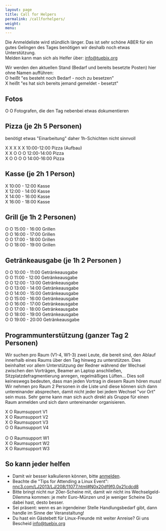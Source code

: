 ```yaml
---
layout: page
title: Call for Helpers
permalink: /callforhelpers/
weight: 
menu: 
---
```


Die Anmeldeliste wird stündlich länger. Das ist sehr schöne ABER
für ein gutes Gelingen des Tages benötigen wir deshalb noch etwas Unterstützung.<br/>
Melden kann man sich als Helfer über: <a href="mailto:info@tuebix.org?subject=Helfer%20Tuebix">info@tuebix.org</a>

Wir werden den aktuellen Stand (Bedarf und bereits besetzte Posten) hier ohne Namen aufführen:<br/>
O heißt "es besteht noch Bedarf - noch zu besetzen" <br/>
X heißt "es hat sich bereits jemand gemeldet - besetzt"<br/>

## Fotos

O O Fotografen, die den Tag nebenbei etwas dokumentieren<br/>

## Pizza (je 2h 5 Personen)

benötigt etwas "Einarbeitung" daher 1h-Schichten nicht sinnvoll

X X X X X 10:00-12:00 Pizza (Aufbau)<br/>
X X O O O 12:00-14:00 Pizza<br/>
X O O O O 14:00-16:00 Pizza<br/>

## Kasse (je 2h 1 Person)

X 10:00 - 12:00 Kasse<br/>
X 12:00 - 14:00 Kasse<br/>
X 14:00 - 16:00 Kasse<br/>
X 16:00 - 18:00 Kasse<br/>

## Grill (je 1h 2 Personen)

O O 15:00 - 16:00 Grillen<br/>
O O 16:00 - 17:00 Grillen<br/>
O O 17:00 - 18:00 Grillen<br/>
O O 18:00 - 19:00 Grillen<br/>

## Getränkeausgabe (je 1h 2 Personen )

O O 10:00 - 11:00 Getränkeausgabe <br/>
O O 11:00 - 12:00 Getränkeausgabe <br/>
O O 12:00 - 13:00 Getränkeausgabe <br/>
O O 13:00 - 14:00 Getränkeausgabe <br/>
O O 14:00 - 15:00 Getränkeausgabe <br/>
O O 15:00 - 16:00 Getränkeausgabe <br/>
O O 16:00 - 17:00 Getränkeausgabe <br/>
O O 17:00 - 18:00 Getränkeausgabe <br/>
O O 18:00 - 19:00 Getränkeausgabe <br/>
O O 19:00 - 20:00 Getränkeausgabe <br/>

## Programmunterstützung (ganzer Tag 2 Personen)

Wir suchen pro Raum (V1-4, W1-3) zwei Leute, die bereit sind, den Ablauf innerhalb eines Raums über den Tag hinweg zu unterstützen.
Dies beinhaltet vor allem Unterstützung der Redner während der Wechsel zwischen den Vorträgen, Beamer an Laptop anschließen, Sitzplatzdefragmentierung anregen, regelmäßiges Lüften...
Dies soll keineswegs bedeuten, dass man jeden Vortrag in diesem Raum hören muss!
Wir nehmen pro Raum 2 Personen in die Liste und diese können sich dann untereinander absprechen, damit nicht jeder bei jedem Wechsel "vor Ort" sein muss.
Sehr gerne kann man sich auch direkt als Gruppe für einen Raum anmelden und sich dann untereinander organisieren.

X O Raumsupport V1<br/>
X O Raumsupport V2<br/>
X O Raumsupport V3<br/>
O O Raumsupport V4<br/>
<br/>
O O Raumsupport W1<br/>
X O Raumsupport W2<br/>
X O Raumsupport W3<br/>

## So kann jeder helfen

- Damit wir besser kalkulieren können, bitte <a href="../anmeldung/">anmelden</a>.
- Beachte die "Tips for Attending a Linux Event":
  <br/><a href="http://nnc3.com/LJ2013/LJ/208/11077.html#N0x20df9f0.0x21cdcd8" target="_blank">nnc3.com/LJ2013/LJ/208/11077.html#N0x20df9f0.0x21cdcd8</a>
- Bitte bringt nicht nur 20er-Scheine mit, damit wir nicht ins Wechselgeld-Dilemma kommen: je mehr Euro-Münzen und je weniger Scheine Du dabei hast, desto besser.
- Sei präsent: wenn es an irgendeiner Stelle Handlungsbedarf gibt, dann handle im Sinne der Veranstaltung!
- Du hast ein Gästebett für Linux-Freunde mit weiter Anreise? Gi uns Bescheid <a href="mailto:info@tuebix.org?subject=Helfer%20Tuebix">info@tuebix.org</a>
